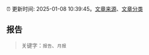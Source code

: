 :alarm_clock: 更新时间: 2025-01-08 10:39:45。[文章来源](/README.md)、[文章分类](/TAGS.md)

## 报告


> 关键字：`报告`、`月报`



